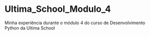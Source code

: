 # Ultima_School_Modulo_4
Minha experiência durante o módulo 4 do curso de Desenvolvimento Python da Ultima School
